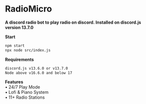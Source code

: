 # RadioMicro
__A discord radio bot to play radio on discord. Installed on discord.js version 13.7.0__

**Start**
```md
npm start
npx node src/index.js
```

**Requirements**
```md
discord.js v13.6.0 or v13.7.0
Node above v16.6.0 and below 17
```

**Features**<br>
• 24/7 Play Mode<br>
• Lofi & Piano System<br>
• 11+ Radio Stations<br>
